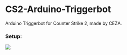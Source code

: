 # CS2-Arduino-Triggerbot
Arduino Triggerbot for Counter Strike 2, made by CEZA.

### Setup:
![](https://cdn.discordapp.com/attachments/1126451636450103420/1181234079136493678/20231204_170146.jpg)
